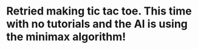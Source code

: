 # Retried making tic tac toe. This time with no tutorials and the AI is using the minimax algorithm!
